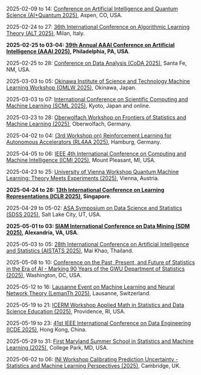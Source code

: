 2025-02-09 to 14: [Conference on Artificial Intelligence and Quantum Science (AI+Quantum 2025)](https://sites.google.com/view/quai-acp-2025/home "This conference bridges artificial intelligence and quantum science, focusing on machine learning for quantum systems and quantum-enhanced AI. Topics include quantum machine learning, variational quantum algorithms, and AI-driven quantum simulation. Applications span quantum chemistry, optimization, and cryptography, emphasizing interdisciplinary approaches to quantum technologies."), Aspen, CO, USA.

2025-02-24 to 27: [36th International Conference on Algorithmic Learning Theory (ALT 2025)](http://algorithmiclearningtheory.org/alt2025/ "ALT 2025 focuses on algorithmic learning theory, covering online learning, statistical learning, and computational complexity of learning. Topics include PAC learning, kernel methods, and deep learning theory, with applications in data science and AI, emphasizing rigorous mathematical foundations."), Milan, Italy.

**2025-02-25 to 03-04: [39th Annual AAAI Conference on Artificial Intelligence (AAAI 2025)](https://aaai.org/conference/aaai/aaai-25/ "AAAI 2025 explores artificial intelligence, focusing on machine learning, natural language processing, and computer vision. Topics include deep learning, reinforcement learning, and ethical AI, with applications in robotics, healthcare, and autonomous systems, emphasizing cutting-edge algorithms and societal impacts."), Philadelphia, PA, USA**.

2025-02-25 to 28: [Conference on Data Analysis (CoDA 2025)](https://web.cvent.com/event/7845571b-b15d-418c-a24a-14468480c4ff/ "CoDA 2025 explores data analysis, focusing on statistical modeling, machine learning, and data visualization. Topics include Bayesian methods, time-series analysis, and high-dimensional data techniques, with applications in physics, biology, and social sciences, emphasizing robust data-driven insights."), Santa Fe, NM, USA.

2025-03-03 to 05: [Okinawa Institute of Science and Technology Machine Learning Workshop (OMLW 2025)](https://omlw2025.mlds.jp "OMLW 2025 explores machine learning, focusing on deep learning, generative models, and reinforcement learning. Topics include neural network architectures, transfer learning, and applications in robotics, bioinformatics, and natural language processing, emphasizing innovative algorithms and interdisciplinary applications."), Okinawa, Japan.

2025-03-03 to 07: [International Conference on Scientific Computing and Machine Learning (SCML 2025)](https://scml.jp "SCML 2025 focuses on scientific computing and machine learning, covering numerical solvers, data-driven modeling, and AI for scientific discovery. Topics include physics-informed neural networks, computational fluid dynamics, and applications in climate modeling and materials science, emphasizing hybrid approaches."), Kyoto, Japan and online.

2025-03-23 to 28: [Oberwolfach Workshop on Frontiers of Statistics and Machine Learning (2025)](https://mfo.de/occasion/2513/www_view "This workshop explores frontiers in statistics and machine learning, covering high-dimensional inference, causal inference, and deep learning theory. Topics include statistical robustness, fairness in AI, and applications in genomics and social sciences, emphasizing interdisciplinary statistical advancements."), Oberwolfach, Germany.

2025-04-02 to 04: [(3rd Workshop on) Reinforcement Learning for Autonomous Accelerators (RL4AA 2025)](https://rl4aa.github.io/RL4AA25/ "RL4AA 2025 explores reinforcement learning for particle accelerators, focusing on control optimization, beam tuning, and fault detection. Topics include deep reinforcement learning, multi-agent systems, and applications in synchrotron light sources and colliders, emphasizing autonomous accelerator operations."), Hamburg, Germany.

2025-04-05 to 06: [IEEE 4th International Conference on Computing and Machine Intelligence (ICMI 2025)](https://icmiconf.com "ICMI 2025 focuses on computing and machine intelligence, covering deep learning, computer vision, and natural language processing. Topics include federated learning, AI ethics, and applications in healthcare and robotics, emphasizing innovative algorithms and intelligent systems design."), Mount Pleasant, MI, USA.

2025-04-23 to 25: [University of Vienna Workshop Quantum Machine Learning: Theory Meets Experiments (2025)](https://quantum.univie.ac.at/events/quantum-machine-learning-workshop-2025/ "This workshop explores quantum machine learning, focusing on quantum neural networks, kernel methods, and hybrid quantum-classical algorithms. Topics include quantum data encoding, variational circuits, and applications in pattern recognition, emphasizing theoretical and experimental advancements."), Vienna, Austria.

**2025-04-24 to 28: [13th International Conference on Learning Representations (ICLR 2025)](https://iclr.cc "ICLR 2025 explores machine learning, focusing on deep learning, generative models, and representation learning. Topics include transformers, self-supervised learning, and AI robustness, with applications in vision, language, and robotics, emphasizing cutting-edge algorithmic advancements."), Singapore**.

2025-04-29 to 05-02: [ASA Symposium on Data Science and Statistics (SDSS 2025)](https://ww2.amstat.org/meetings/sdss/2025/ "SDSS 2025 focuses on data science and statistics, covering machine learning, high-dimensional data analysis, and visualization. Topics include causal inference, Bayesian methods, and applications in healthcare and social sciences, emphasizing statistical tools for data-driven insights."), Salt Lake City, UT, USA.

**2025-05-01 to 03: [SIAM International Conference on Data Mining (SDM 2025)](https://siam.org/conferences-events/siam-conferences/sdm25/ "SDM 2025 focuses on data mining, covering clustering, classification, and graph mining. Topics include deep learning for unstructured data, anomaly detection, and applications in social networks and bioinformatics, emphasizing scalable algorithms for large-scale data analysis."), Alexandria, VA, USA**.

2025-05-03 to 05: [28th International Conference on Artificial Intelligence and Statistics (AISTATS 2025)](https://aistats.org/aistats2025/ "AISTATS 2025 focuses on artificial intelligence and statistics, covering probabilistic modeling, deep learning, and causal inference. Topics include Bayesian nonparametrics, reinforcement learning, and applications in vision and language, emphasizing statistical foundations of AI."), Mai Khao, Thailand.

2025-05-08 to 10: [Conference on the Past, Present, and Future of Statistics in the Era of AI - Marking 90 Years of the GWU Department of Statistics (2025)](https://statistics.columbian.gwu.edu/gw-stat-90 "This conference explores statistics in the AI era, covering Bayesian methods, high-dimensional inference, and causal modeling. Topics include statistical learning, data privacy, and applications in social sciences and healthcare, reflecting on 90 years of statistical advancements at GWU."), Washington, DC, USA.

2025-05-12 to 16: [Lausanne Event on Machine Learning and Neural Network Theory (LemanTh 2025)](https://lemanth2025.github.io/ "LemanTh 2025 explores machine learning and neural network theory, covering deep learning theory, generalization bounds, and optimization landscapes. Topics include neural architecture design, robustness, and applications in vision and language, emphasizing theoretical foundations of machine learning."), Lausanne, Switzerland.

2025-05-19 to 21: [ICERM Workshop Applied Math in Statistics and Data Science Education (2025)](https://icerm.brown.edu/program/hot_topics_workshop/htw-25-amsdse "This workshop focuses on applied mathematics in statistics and data science education, covering curriculum development, machine learning, and statistical modeling. Topics include data-driven pedagogy, computational statistics, and applications in interdisciplinary education, emphasizing innovative teaching strategies for data science."), Providence, RI, USA.

2025-05-19 to 23: [41st IEEE International Conference on Data Engineering (ICDE 2025)](https://ieee-icde.org/2025/ "ICDE 2025 explores data engineering, focusing on big data management, machine learning integration, and data analytics. Topics include graph databases, data privacy, and real-time processing, with applications in AI and IoT, emphasizing scalable data systems and algorithms."), Hong Kong, China.

2025-05-29 to 31: [First Maryland Summer School in Statistics and Machine Learning (2025)](https://stat.umd.edu/summer-courses "This summer school explores statistics and machine learning, covering regression, classification, and deep learning. Topics include Bayesian methods, high-dimensional data analysis, and applications in social sciences and biology, emphasizing foundational and applied data science techniques."), College Park, MD, USA.

2025-06-02 to 06: [INI Workshop Calibrating Prediction Uncertainty - Statistics and Machine Learning Perspectives (2025)](https://www.newton.ac.uk/event/rclw02/ "This workshop explores prediction uncertainty, blending statistics and machine learning. Topics include Bayesian uncertainty quantification, conformal prediction, and model calibration, with applications in AI and scientific modeling, emphasizing robust methods for reliable predictions."), Cambridge, UK.

